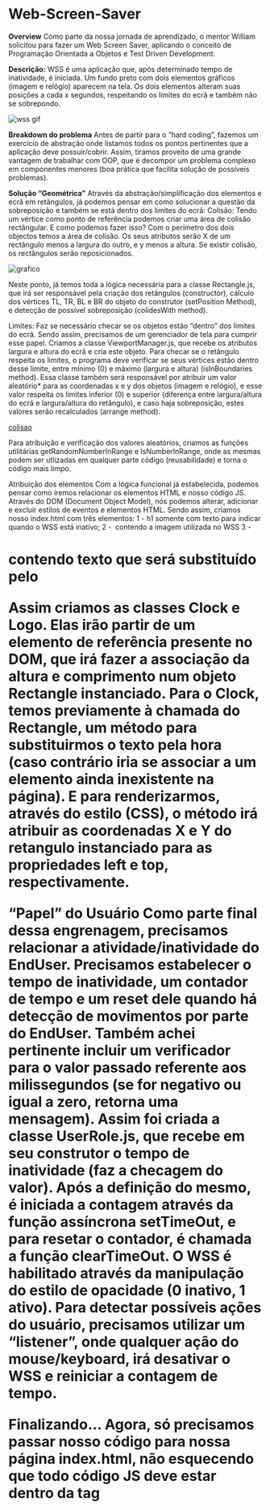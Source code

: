 # Web-Screen-Saver

**Overview**
Como parte da nossa jornada de aprendizado, o mentor William solicitou para fazer um Web Screen Saver, aplicando o conceito de Programação Orientada a Objetos e Test Driven Development.

**Descrição:**
WSS é uma aplicação que, após determinado tempo de inatividade, é iniciada. Um fundo preto com dois elementos gráficos (imagem e relógio) aparecem na tela. Os dois elementos alteram suas posições a cada x segundos, respeitando os limites do ecrã e também não se sobrepondo.

![wss gif](https://drive.google.com/file/d/1btMQzLmyg1vXB8LtF6kVHOoTm3TqUHjw/view?usp=sharing)

**Breakdown do problema**
Antes de partir para o “hard coding”, fazemos um exercício de abstração onde listamos todos os pontos pertinentes que a aplicação deve possuir/cobrir. Assim, tiramos proveito de uma grande vantagem de trabalhar com OOP, que é decompor um problema complexo em componentes menores (boa prática que facilita solução de possíveis problemas).

**Solução “Geométrica”**
Através da abstração/simplificação dos elementos e ecrã em retângulos, já podemos pensar em como solucionar a questão da sobreposição e também se está dentro dos limites do ecrã:
Colisão: Tendo um vértice como ponto de referência podemos criar uma área de colisão rectângular. E como podemos fazer isso? Com o perímetro dos dois objectos temos a área de colisão. Os seus atributos serão X de um rectângulo menos a largura do outro, e y menos a altura. Se existir colisão, os rectângulos serão reposicionados.

![grafico](https://drive.google.com/file/d/1esEeatB12yveE2qj9wkPiHA4EJDUM6HM/view?usp=sharing)

Neste ponto, já temos toda a lógica necessária para a classe Rectangle.js, que irá ser responsável pela criação dos retângulos (constructor), cálculo dos vértices TL, TR, BL e BR do objeto do construtor (setPosition Method), e detecção de possível sobreposição (colidesWith method).

Limites: Faz se necessário checar se os objetos estão “dentro” dos limites do ecrã. Sendo assim, precisamos de um gerenciador de tela para cumprir esse papel. Criamos a classe ViewportManager.js, que recebe os atributos largura e altura do ecrã e cria este objeto. Para checar se o retângulo respeita os limites, o programa deve verificar se seus vértices estão dentro desse limite, entre mínimo (0) e máximo (largura e altura) (isInBoundaries method). Essa classe também será responsável por atribuir um valor aleatório* para as coordenadas x e y dos objetos (imagem e relógio), e esse valor respeita os limites inferior (0) e superior (diferença entre largura/altura do ecrá e largura/altura do retângulo), e caso haja sobreposição, estes valores serão recalculados (arrange method).

[colisao](https://drive.google.com/file/d/1w7XHyIvioUApFQC1eDyxKfetwV7vZ3JB/view?usp=sharing)

Para atribuição e verificação dos valores aleatórios, criamos as funções utilitárias getRandomNumberInRange e IsNumberInRange, onde as mesmas podem ser utlizadas em qualquer parte código (reusabilidade) e torna o código mais limpo.

Atribuição dos elementos
Com a lógica funcional já estabelecida, podemos pensar como iremos relacionar os elementos HTML e nosso código JS. Através do DOM (Document Object Model), nós podemos alterar, adicionar e excluir estilos de eventos e elementos HTML. Sendo assim, criamos nosso index.html com três elementos:
1 - h1 somente com texto para indicar quando o WSS está inativo;
2 - <img> contendo a imagem utilizada no WSS
3 - <h1> contendo texto que será substituído pelo 
  
 Assim criamos as classes Clock e Logo. Elas irão partir de um elemento de referência presente no DOM, que irá fazer a associação da altura e comprimento num objeto Rectangle instanciado. Para o Clock, temos previamente à chamada do Rectangle, um método para substituirmos o texto pela hora (caso contrário iria se associar a um elemento ainda inexistente na página). E para renderizarmos, através do estilo (CSS), o método irá atribuir as coordenadas X e Y do retangulo instanciado para as propriedades left e top, respectivamente.

**“Papel” do Usuário**
Como parte final dessa engrenagem, precisamos relacionar a atividade/inatividade do EndUser. Precisamos estabelecer o tempo de inatividade, um contador de tempo e um reset dele quando há detecção de movimentos por parte do EndUser. Também achei pertinente incluir um verificador para o valor passado referente aos milissegundos (se for negativo ou igual a zero, retorna uma mensagem). Assim foi criada a classe UserRole.js, que recebe em seu construtor o tempo de inatividade (faz a checagem do valor). Após a definição do mesmo, é iniciada a contagem através da função assíncrona setTimeOut, e para resetar o contador, é chamada a função clearTimeOut. O WSS é habilitado através da manipulação do estilo de opacidade (0 inativo, 1 ativo). Para detectar possíveis ações do usuário, precisamos utilizar um “listener”, onde qualquer ação do mouse/keyboard, irá desativar o WSS e reiniciar a contagem de tempo.
  
**Finalizando…**
Agora, só precisamos passar nosso código para nossa página index.html, não esquecendo que todo código JS deve estar dentro da tag <script>:
Importamos as classes criadas anteriormente;
Detectamos a largura e altura do ecrã, atribuindo a variáveis utilizando as propriedades para retornar os valores;
Criamos o objeto viewport, com a largura e altura das variáveis acima;
Criamos os objetos Logo e Clock, que possuem o Rectangle instanciado no seu construtor;
Para posicionar os elementos e renderizar logo e clock, chamamos o método arrange e o método render, aninhado no setInterval atualizando as posições a cada segundo;
Chamamos o método refreshClock que deixa o relógio real-time;
Criamos o objeto UserRole, para gerenciar as ações on/off do WSS e detecção de ação do EndUser.

**Considerações**
Apesar do projeto aparentar uma certa simplicidade com relação a suas features, o maior desafio foi a sua construção pré-código. Toda questão de quebrar o problema, pensar na sua estrutura, desenhar os testes e utilizar pseudo-código, nos mostrou como é o pensamento alto nível de um engenheiro de sistemas. E talvez seja o maior ganho que eu e meu colega de mentoria tivemos. Formular código somente em OOP, manipular DOM, escrever testes, criar HTML/CSS são skills que podemos buscar em qualquer vídeo no Youtube. Mas integrar todos estes conceitos, e aprender COMO pensar são conhecimentos onde mostram a importância da nossa mentoria.


  
